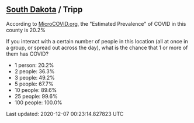 
## [South Dakota](/united-states/south-dakota) / Tripp

According to [MicroCOVID.org](http://microcovid.org),
the "Estimated Prevalence" of COVID in this county is 20.2%

If you interact with a certain number of people in this location
(all at once in a group, or spread out across the day), what is the chance that
1 or more of them has COVID?

- 1 person: 20.2%
- 2 people: 36.3%
- 3 people: 49.2%
- 5 people: 67.7%
- 10 people: 89.6%
- 25 people: 99.6%
- 100 people: 100.0%

Last updated: 2020-12-07 00:23:14.827823 UTC
